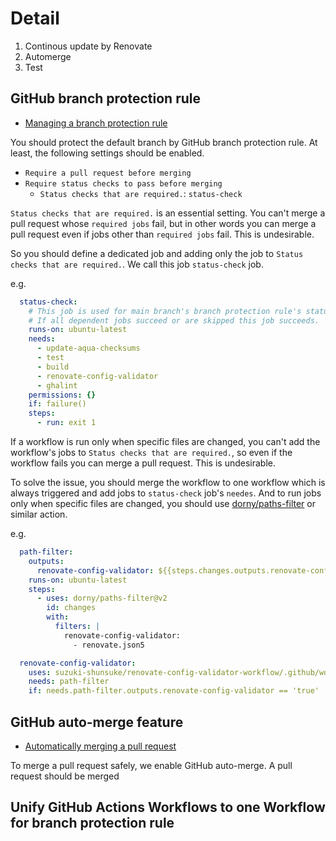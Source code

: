 # Detail

1. Continous update by Renovate
1. Automerge
1. Test

## GitHub branch protection rule

- [Managing a branch protection rule](https://docs.github.com/en/repositories/configuring-branches-and-merges-in-your-repository/defining-the-mergeability-of-pull-requests/managing-a-branch-protection-rule)

You should protect the default branch by GitHub branch protection rule.
At least, the following settings should be enabled.

- `Require a pull request before merging`
- `Require status checks to pass before merging`
  - `Status checks that are required.`: `status-check`

`Status checks that are required.` is an essential setting.
You can't merge a pull request whose `required jobs` fail,
but in other words you can merge a pull request even if jobs other than `required jobs` fail. This is undesirable.

So you should define a dedicated job and adding only the job to `Status checks that are required.`.
We call this job `status-check` job.

e.g.

```yaml
  status-check:
    # This job is used for main branch's branch protection rule's status check.
    # If all dependent jobs succeed or are skipped this job succeeds.
    runs-on: ubuntu-latest
    needs:
      - update-aqua-checksums
      - test
      - build
      - renovate-config-validator
      - ghalint
    permissions: {}
    if: failure()
    steps:
      - run: exit 1
```

If a workflow is run only when specific files are changed, you can't add the workflow's jobs to `Status checks that are required.`, so even if the workflow fails you can merge a pull request. This is undesirable.

To solve the issue, you should merge the workflow to one workflow which is always triggered and add jobs to `status-check` job's `needes`. And to run jobs only when specific files are changed, you should use [dorny/paths-filter](https://github.com/dorny/paths-filter) or similar action.

e.g.

```yaml
  path-filter:
    outputs:
      renovate-config-validator: ${{steps.changes.outputs.renovate-config-validator}}
    runs-on: ubuntu-latest
    steps:
      - uses: dorny/paths-filter@v2
        id: changes
        with:
          filters: |
            renovate-config-validator:
              - renovate.json5

  renovate-config-validator:
    uses: suzuki-shunsuke/renovate-config-validator-workflow/.github/workflows/validate.yaml@v0.2.0
    needs: path-filter
    if: needs.path-filter.outputs.renovate-config-validator == 'true'
```

## GitHub auto-merge feature

- [Automatically merging a pull request](https://docs.github.com/en/pull-requests/collaborating-with-pull-requests/incorporating-changes-from-a-pull-request/automatically-merging-a-pull-request)

To merge a pull request safely, we enable GitHub auto-merge.
A pull request should be merged 

## Unify GitHub Actions Workflows to one Workflow for branch protection rule


